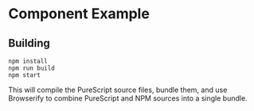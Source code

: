 # Component Example

## Building

```
npm install
npm run build
npm start
```

This will compile the PureScript source files, bundle them, and use Browserify to combine PureScript and NPM sources into a single bundle.
